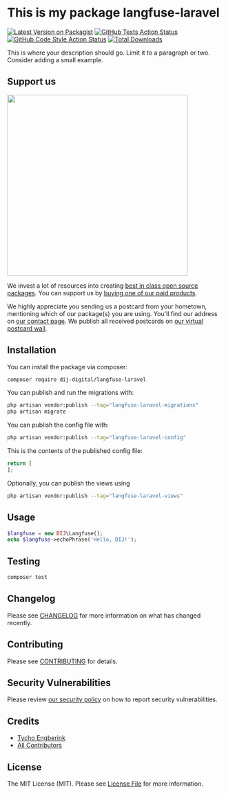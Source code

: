 # This is my package langfuse-laravel

[![Latest Version on Packagist](https://img.shields.io/packagist/v/dij-digital/langfuse-laravel.svg?style=flat-square)](https://packagist.org/packages/dij-digital/langfuse-laravel)
[![GitHub Tests Action Status](https://img.shields.io/github/actions/workflow/status/dij-digital/langfuse-laravel/run-tests.yml?branch=main&label=tests&style=flat-square)](https://github.com/dij-digital/langfuse-laravel/actions?query=workflow%3Arun-tests+branch%3Amain)
[![GitHub Code Style Action Status](https://img.shields.io/github/actions/workflow/status/dij-digital/langfuse-laravel/fix-php-code-style-issues.yml?branch=main&label=code%20style&style=flat-square)](https://github.com/dij-digital/langfuse-laravel/actions?query=workflow%3A"Fix+PHP+code+style+issues"+branch%3Amain)
[![Total Downloads](https://img.shields.io/packagist/dt/dij-digital/langfuse-laravel.svg?style=flat-square)](https://packagist.org/packages/dij-digital/langfuse-laravel)

This is where your description should go. Limit it to a paragraph or two. Consider adding a small example.

## Support us

[<img src="https://github-ads.s3.eu-central-1.amazonaws.com/langfuse-laravel.jpg?t=1" width="419px" />](https://spatie.be/github-ad-click/langfuse-laravel)

We invest a lot of resources into creating [best in class open source packages](https://spatie.be/open-source). You can support us by [buying one of our paid products](https://spatie.be/open-source/support-us).

We highly appreciate you sending us a postcard from your hometown, mentioning which of our package(s) you are using. You'll find our address on [our contact page](https://spatie.be/about-us). We publish all received postcards on [our virtual postcard wall](https://spatie.be/open-source/postcards).

## Installation

You can install the package via composer:

```bash
composer require dij-digital/langfuse-laravel
```

You can publish and run the migrations with:

```bash
php artisan vendor:publish --tag="langfuse-laravel-migrations"
php artisan migrate
```

You can publish the config file with:

```bash
php artisan vendor:publish --tag="langfuse-laravel-config"
```

This is the contents of the published config file:

```php
return [
];
```

Optionally, you can publish the views using

```bash
php artisan vendor:publish --tag="langfuse-laravel-views"
```

## Usage

```php
$langfuse = new DIJ\Langfuse();
echo $langfuse->echoPhrase('Hello, DIJ!');
```

## Testing

```bash
composer test
```

## Changelog

Please see [CHANGELOG](CHANGELOG.md) for more information on what has changed recently.

## Contributing

Please see [CONTRIBUTING](CONTRIBUTING.md) for details.

## Security Vulnerabilities

Please review [our security policy](../../security/policy) on how to report security vulnerabilities.

## Credits

- [Tycho Engberink](https://github.com/tychoengberinkDIJ)
- [All Contributors](../../contributors)

## License

The MIT License (MIT). Please see [License File](LICENSE.md) for more information.
